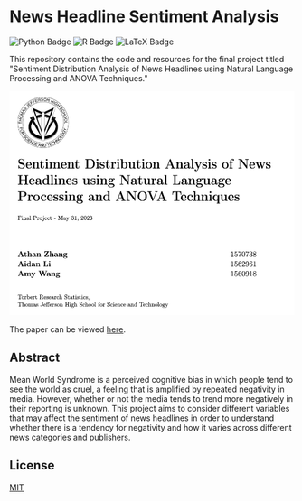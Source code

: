 
# News Headline Sentiment Analysis

![Python Badge](https://img.shields.io/badge/Python-3776AB?logo=python&logoColor=fff&style=flat)
![R Badge](https://img.shields.io/badge/R-276DC3?logo=r&logoColor=fff&style=flat)
![LaTeX Badge](https://img.shields.io/badge/LaTeX-008080?logo=latex&logoColor=fff&style=flat)

This repository contains the code and resources for the final project titled "Sentiment Distribution Analysis of News Headlines using Natural Language Processing and ANOVA Techniques."

![header](https://github.com/athanzxyt/newsheadline-sentiment/blob/main/header.png)

The paper can be viewed [here](https://github.com/athanzxyt/newsheadline-sentiment/blob/main/whitepaper/Zhang2023.pdf).

## Abstract

Mean World Syndrome is a perceived cognitive bias in which people tend to see the world as cruel, a feeling that is amplified by repeated negativity in media. However, whether or not the media tends to trend more negatively in their reporting is unknown. This project aims to consider different variables that may affect the sentiment of news headlines in order to understand whether there is a tendency for negativity and how it varies across different news categories and publishers.

## License

[MIT](https://choosealicense.com/licenses/mit/)

